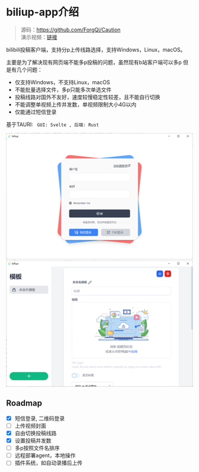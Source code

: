 # biliup-app介绍
> 源码：<https://github.com/ForgQi/Caution> \
> 演示视频：[链接](https://www.zhihu.com/zvideo/1482481163700367361)

bilibili投稿客户端，支持分p上传线路选择，支持Windows，Linux，macOS。

主要是为了解决现有网页端不能多p投稿的问题，虽然现有b站客户端可以多p
但是有几个问题：
* 仅支持Windows，不支持Linux，macOS
* 不能批量选择文件，多p只能多次单选文件
* 投稿线路对国外不友好，速度较慢稳定性较差，且不能自行切换
* 不能调整单视频上传并发数，单视频限制大小4G以内
* 仅能通过短信登录

基于TAURI: ` GUI: Svelte , 后端: Rust`


![login](../resource/login.png)
![main](../resource/main.png)


## Roadmap
- [x] 短信登录, 二维码登录
- [ ] 上传视频封面
- [x] 自由切换投稿线路
- [x] 设置投稿并发数
- [ ] 多p按照文件名排序
- [ ] 远程部署agent，本地操作
- [ ] 插件系统，如自动录播后上传

